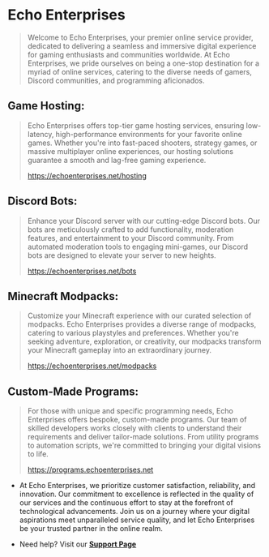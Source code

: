 # Echo Enterprises
> Welcome to Echo Enterprises, your premier online service provider, dedicated to delivering a seamless and immersive digital experience for gaming enthusiasts and communities worldwide. At Echo Enterprises, we pride ourselves on being a one-stop destination for a myriad of online services, catering to the diverse needs of gamers, Discord communities, and programming aficionados.

## **Game Hosting:**
> Echo Enterprises offers top-tier game hosting services, ensuring low-latency, high-performance environments for your favorite online games. Whether you're into fast-paced shooters, strategy games, or massive multiplayer online experiences, our hosting solutions guarantee a smooth and lag-free gaming experience.
>
> https://echoenterprises.net/hosting

## **Discord Bots:**
> Enhance your Discord server with our cutting-edge Discord bots. Our bots are meticulously crafted to add functionality, moderation features, and entertainment to your Discord community. From automated moderation tools to engaging mini-games, our Discord bots are designed to elevate your server to new heights.
>
> https://echoenterprises.net/bots

## **Minecraft Modpacks:**
> Customize your Minecraft experience with our curated selection of modpacks. Echo Enterprises provides a diverse range of modpacks, catering to various playstyles and preferences. Whether you're seeking adventure, exploration, or creativity, our modpacks transform your Minecraft gameplay into an extraordinary journey.
>
> https://echoenterprises.net/modpacks

## **Custom-Made Programs:**
> For those with unique and specific programming needs, Echo Enterprises offers bespoke, custom-made programs. Our team of skilled developers works closely with clients to understand their requirements and deliver tailor-made solutions. From utility programs to automation scripts, we're committed to bringing your digital visions to life.
>
> https://programs.echoenterprises.net

- At Echo Enterprises, we prioritize customer satisfaction, reliability, and innovation. Our commitment to excellence is reflected in the quality of our services and the continuous effort to stay at the forefront of technological advancements. Join us on a journey where your digital aspirations meet unparalleled service quality, and let Echo Enterprises be your trusted partner in the online realm.

- Need help? Visit our [**Support Page**](https://echoenterprises.net/support)

